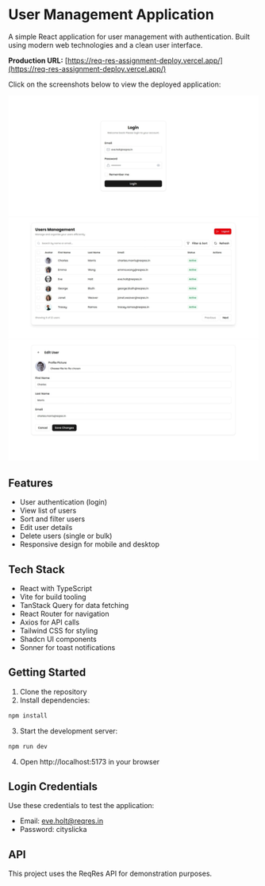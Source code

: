 # User Management Application

A simple React application for user management with authentication. Built using modern web technologies and a clean user interface.

**Production URL:** [https://req-res-assignment-deploy.vercel.app/](https://req-res-assignment-deploy.vercel.app/)

Click on the screenshots below to view the deployed application:

[![Login Screenshot](screenshots/Login.jpeg)](https://req-res-assignment-deploy.vercel.app/)
[![Users Screenshot](screenshots/Users.jpeg)](https://req-res-assignment-deploy.vercel.app/)
[![Edit User Screenshot](screenshots/EditUser.jpeg)](https://req-res-assignment-deploy.vercel.app/)

## Features

- User authentication (login)
- View list of users
- Sort and filter users
- Edit user details
- Delete users (single or bulk)
- Responsive design for mobile and desktop

## Tech Stack

- React with TypeScript
- Vite for build tooling
- TanStack Query for data fetching
- React Router for navigation
- Axios for API calls
- Tailwind CSS for styling
- Shadcn UI components
- Sonner for toast notifications

## Getting Started

1. Clone the repository
2. Install dependencies:
```bash
npm install
```
3. Start the development server:
```bash
npm run dev
```
4. Open http://localhost:5173 in your browser

## Login Credentials

Use these credentials to test the application:
- Email: eve.holt@reqres.in
- Password: cityslicka

## API
This project uses the ReqRes API for demonstration purposes.
